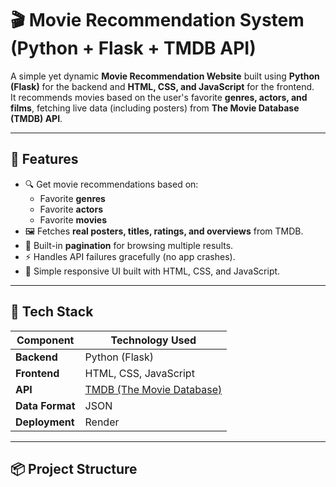 # 🎬 Movie Recommendation System (Python + Flask + TMDB API)

A simple yet dynamic **Movie Recommendation Website** built using **Python (Flask)** for the backend and **HTML, CSS, and JavaScript** for the frontend.  
It recommends movies based on the user's favorite **genres, actors, and films**, fetching live data (including posters) from **The Movie Database (TMDB) API**.

---

## 🚀 Features

- 🔍 Get movie recommendations based on:
  - Favorite **genres**
  - Favorite **actors**
  - Favorite **movies**
- 🖼️ Fetches **real posters, titles, ratings, and overviews** from TMDB.
- 📄 Built-in **pagination** for browsing multiple results.
- ⚡ Handles API failures gracefully (no app crashes).
- 💅 Simple responsive UI built with HTML, CSS, and JavaScript.

---

## 🧠 Tech Stack

| Component | Technology Used |
|------------|-----------------|
| **Backend** | Python (Flask) |
| **Frontend** | HTML, CSS, JavaScript |
| **API** | [TMDB (The Movie Database)](https://www.themoviedb.org/documentation/api) |
| **Data Format** | JSON |
| **Deployment** | Render |

---

## 📦 Project Structure

